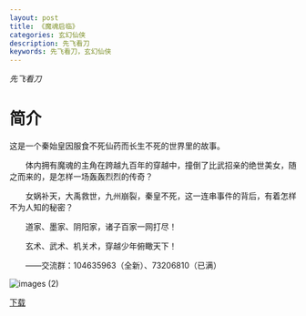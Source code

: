 ```yaml
---
layout: post
title: 《魔魂启临》
categories: 玄幻仙侠
description: 先飞看刀
keywords: 先飞看刀，玄幻仙侠
---
```

*先飞看刀*

# 简介

这是一个秦始皇因服食不死仙药而长生不死的世界里的故事。

　　体内拥有魔魂的主角在跨越九百年的穿越中，撞倒了比武招亲的绝世美女，随之而来的，是怎样一场轰轰烈烈的传奇？

　　女娲补天，大禹救世，九州崩裂，秦皇不死，这一连串事件的背后，有着怎样不为人知的秘密？

　　道家、墨家、阴阳家，诸子百家一网打尽！

　　玄术、武术、机关术，穿越少年俯瞰天下！

　　——交流群：104635963（全新）、73206810（已满）

![images (2)](http://tva4.sinaimg.cn/large/008dGP0Fgy1gtw9zcxi9ij305006o0sn.jpg)

[下载](https://link.jscdn.cn/1drv/aHR0cHM6Ly8xZHJ2Lm1zL3QvcyFBaGU2R2dNWmVFb2poREhIcE5COVI0cjZoZE5DP2U9TDFxSlZk.txt)
